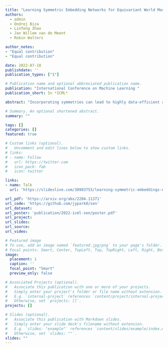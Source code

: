 ```yaml
---
title: "Learning Symmetric Embedding Networks for Equivariant World Models"
authors: 
  - admin
  - Ondrej Biza
  - Linfeng Zhao
  - Jan Willem van de Meent
  - Robin Walters

author_notes:
- "Equal contribution"
- "Equal contribution"

date: 2022-07-18
publishdate: ''
publication_types: ["1"]

# Publication name and optional abbreviated publication name.
publication: "International Conference on Machine Learning "
publication_short: In *ICML*

abstract: "Incorporating symmetries can lead to highly data-efficient and generalizable models by defining equivalence classes of data samples related by transformations. However, characterizing how transformations act on input data is often difficult, limiting the applicability of equivariant models. We propose learning symmetric embedding networks (SENs) that encode an input space (e.g. images), where we do not know the effect of transformations (e.g. rotations), to a feature space that transforms in a known manner under these operations. This network can be trained end-to-end with an equivariant task network to learn an explicitly symmetric representation. We validate this approach in the context of equivariant transition models with 3 distinct forms of symmetry. Our experiments demonstrate that SENs facilitate the application of equivariant networks to data with complex symmetry representations. Moreover, doing so can yield improvements in accuracy and generalization relative to both fully-equivariant and non-equivariant baselines."

# Summary. An optional shortened abstract.
summary: ""

tags: []
categories: []
featured: true

# Custom links (optional).
#   Uncomment and edit lines below to show custom links.
# links:
# - name: Follow
#   url: https://twitter.com
#   icon_pack: fab
#   icon: twitter

links:
- name: Talk
  url: 'https://slideslive.com/38983753/learning-symmetric-embeddings-networks-for-equivariant-world-models?ref=speaker-55009'

url_pdf: 'https://arxiv.org/abs/2204.11371'
url_code: 'https://github.com/jypark0/sen'
url_dataset:
url_poster: 'publication/2022-icml-sen/poster.pdf'
url_project:
url_slides:
url_source:
url_video:

# Featured image
# To use, add an image named `featured.jpg/png` to your page's folder. 
# Focal points: Smart, Center, TopLeft, Top, TopRight, Left, Right, BottomLeft, Bottom, BottomRight.
image:
  placement: 1
  caption: ''
  focal_point: "Smart"
  preview_only: false

# Associated Projects (optional).
#   Associate this publication with one or more of your projects.
#   Simply enter your project's folder or file name without extension.
#   E.g. `internal-project` references `content/project/internal-project/index.md`.
#   Otherwise, set `projects: []`.
projects: []

# Slides (optional).
#   Associate this publication with Markdown slides.
#   Simply enter your slide deck's filename without extension.
#   E.g. `slides: "example"` references `content/slides/example/index.md`.
#   Otherwise, set `slides: ""`.
slides: ""
---
```

